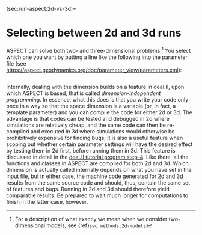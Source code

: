 (sec:run-aspect:2d-vs-3d)=
# Selecting between 2d and 3d runs

ASPECT can solve both two- and
three-dimensional problems.[^footnote1] You select which one you want by putting a
line like the following into the parameter file (see
<https://aspect.geodynamics.org/doc/parameter_view/parameters.xml>):

```{literalinclude} ../../../manual/cookbooks/overview/doc/dim.part.prm
```

Internally, dealing with the dimension builds on a feature in deal.II, upon which
ASPECT is based, that is called
*dimension-independent programming*. In essence, what this does is that you
write your code only once in a way so that the space dimension is a variable
(or, in fact, a template parameter) and you can compile the code for either 2d
or 3d. The advantage is that codes can be tested and debugged in 2d where
simulations are relatively cheap, and the same code can then be re-compiled
and executed in 3d where simulations would otherwise be prohibitively
expensive for finding bugs; it is also a useful feature when scoping out
whether certain parameter settings will have the desired effect by testing
them in 2d first, before running them in 3d. This feature is discussed in
detail in the [deal.II tutorial program
step-4](https://www.dealii.org/developer/doxygen/deal.II/step_4.html). Like there, all the functions and classes in
ASPECT are compiled for both 2d and 3d. Which
dimension is actually called internally depends on what you have set in the
input file, but in either case, the machine code generated for 2d and 3d
results from the same source code and should, thus, contain the same set of
features and bugs. Running in 2d and 3d should therefore yield comparable
results. Be prepared to wait much longer for computations to finish in the
latter case, however.

[^footnote1]: For a description of what exactly we mean when we consider two-dimensional models, see {ref}`sec:methods:2d-models`
